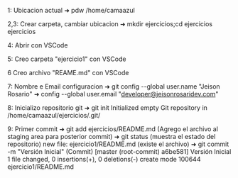 1: Ubicacion actual
➜ pdw
    /home/camaazul

2,3: Crear carpeta, cambiar ubicacion
➜ mkdir ejercicios;cd ejercicios
    ejercicios

4: Abrir con VSCode

5: Creo carpeta "ejercicio1" con VSCode

6 Creo archivo "REAME.md" con VSCode

7: Nombre e Email configuracion
➜ git config --global user.name "Jeison Rosario"
➜ config --global user.email "developer@jeisonrosaridev.com"

8: Inicializo repositorio git
➜ git init
    Initialized empty Git repository in /home/camaazul/ejercicios/.git/

9: Primer commit
➜ git add ejercicios/README.md (Agrego el archivo al staging area para posterior commit)
➜ git status (muestra el estado del repositorio)
    new file:   ejercicio1/README.md (existe el archivo)
➜ git commit -m "Versión Inicial"  (Commit)
    [master (root-commit) a6be581] Versión Inicial
    1 file changed, 0 insertions(+), 0 deletions(-)
    create mode 100644 ejercicio1/README.md

